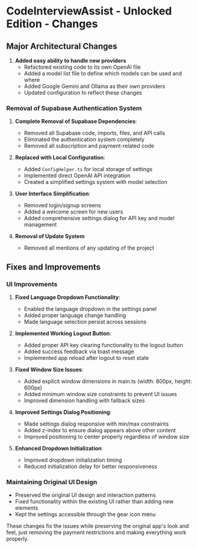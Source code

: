 # CodeInterviewAssist - Unlocked Edition - Changes

## Major Architectural Changes

1. **Added easy ability to handle new providers**
   - Refactored existing code to its own OpenAI file
   - Added a model list file to define which models can be used and where
   - Added Google Gemini and Ollama as their own providers
   - Updated configuration to reflect these changes

### Removal of Supabase Authentication System

1. **Complete Removal of Supabase Dependencies**:

   - Removed all Supabase code, imports, files, and API calls
   - Eliminated the authentication system completely
   - Removed all subscription and payment-related code

2. **Replaced with Local Configuration**:

   - Added `ConfigHelper.ts` for local storage of settings
   - Implemented direct OpenAI API integration
   - Created a simplified settings system with model selection

3. **User Interface Simplification**:

   - Removed login/signup screens
   - Added a welcome screen for new users
   - Added comprehensive settings dialog for API key and model management

4. **Removal of Update System**
   - Removed all mentions of any updating of the project

## Fixes and Improvements

### UI Improvements

1. **Fixed Language Dropdown Functionality**:

   - Enabled the language dropdown in the settings panel
   - Added proper language change handling
   - Made language selection persist across sessions

2. **Implemented Working Logout Button**:

   - Added proper API key clearing functionality to the logout button
   - Added success feedback via toast message
   - Implemented app reload after logout to reset state

3. **Fixed Window Size Issues**:

   - Added explicit window dimensions in main.ts (width: 800px, height: 600px)
   - Added minimum window size constraints to prevent UI issues
   - Improved dimension handling with fallback sizes

4. **Improved Settings Dialog Positioning**:

   - Made settings dialog responsive with min/max constraints
   - Added z-index to ensure dialog appears above other content
   - Improved positioning to center properly regardless of window size

5. **Enhanced Dropdown Initialization**:
   - Improved dropdown initialization timing
   - Reduced initialization delay for better responsiveness

### Maintaining Original UI Design

- Preserved the original UI design and interaction patterns
- Fixed functionality within the existing UI rather than adding new elements
- Kept the settings accessible through the gear icon menu

These changes fix the issues while preserving the original app's look and feel, just removing the payment restrictions and making everything work properly.
